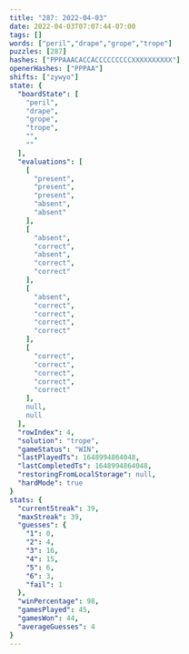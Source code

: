 ```yaml
---
title: "287: 2022-04-03"
date: 2022-04-03T07:07:44-07:00
tags: []
words: ["peril","drape","grope","trope"]
puzzles: [287]
hashes: ["PPPAAACACCACCCCCCCCCXXXXXXXXXX"]
openerHashes: ["PPPAA"]
shifts: ["zywyo"]
state: {
  "boardState": [
    "peril",
    "drape",
    "grope",
    "trope",
    "",
    ""
  ],
  "evaluations": [
    [
      "present",
      "present",
      "present",
      "absent",
      "absent"
    ],
    [
      "absent",
      "correct",
      "absent",
      "correct",
      "correct"
    ],
    [
      "absent",
      "correct",
      "correct",
      "correct",
      "correct"
    ],
    [
      "correct",
      "correct",
      "correct",
      "correct",
      "correct"
    ],
    null,
    null
  ],
  "rowIndex": 4,
  "solution": "trope",
  "gameStatus": "WIN",
  "lastPlayedTs": 1648994864048,
  "lastCompletedTs": 1648994864048,
  "restoringFromLocalStorage": null,
  "hardMode": true
}
stats: {
  "currentStreak": 39,
  "maxStreak": 39,
  "guesses": {
    "1": 0,
    "2": 4,
    "3": 16,
    "4": 15,
    "5": 6,
    "6": 3,
    "fail": 1
  },
  "winPercentage": 98,
  "gamesPlayed": 45,
  "gamesWon": 44,
  "averageGuesses": 4
}
---
```


<!-- more -->

